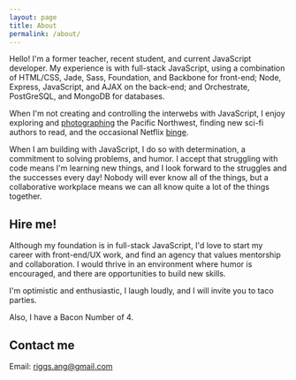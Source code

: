 ```yaml
---
layout: page
title: About
permalink: /about/
---
```

<div class='add-pad'>

<p>Hello! I'm a former teacher, recent student, and current JavaScript developer. My experience is with full-stack JavaScript, using a combination of HTML/CSS, Jade, Sass, Foundation, and Backbone for front-end; Node, Express, JavaScript, and AJAX on the back-end; and Orchestrate, PostGreSQL, and MongoDB for databases.</p>  

<p>When I'm not creating and controlling the interwebs with JavaScript, I enjoy exploring and <a href="https://angelariggs.exposure.co/" target="_blank">photographing</a> the Pacific Northwest, finding new sci-fi authors to read, and the occasional Netflix <a href="https://en.wikipedia.org/wiki/Battlestar_Galactica_(2004_TV_series)" target="_blank">binge</a>.</p>

<p>When I am building with JavaScript, I do so with determination, a commitment to solving problems, and humor. I accept that struggling with code means I'm learning new things, and I look forward to the struggles and the successes every day! Nobody will ever know all of the things, but a collaborative workplace means we can all know quite a lot of the things together.</p> 


<h2>Hire me!</h2>

<p>Although my foundation is in full-stack JavaScript, I'd love to start my career with front-end/UX work, and find an agency that values mentorship and collaboration. I would thrive in an environment where humor is encouraged, and there are opportunities to build new skills.</p>  

<p>I'm optimistic and enthusiastic, I laugh loudly, and I will invite you to taco parties.</p> 

<p>Also, I have a Bacon Number of 4.</p>

<h2>Contact me</h2>

<p>Email: <a href='riggs.ang@gmail.com'>riggs.ang@gmail.com</a></p>

</div>